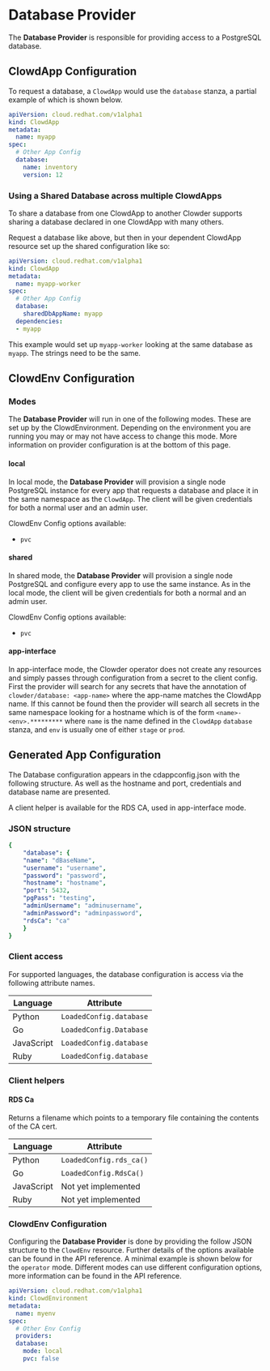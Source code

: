 # Database Provider

The **Database Provider** is responsible for providing access to a PostgreSQL
database.

## ClowdApp Configuration

To request a database, a `ClowdApp` would use the `database` stanza, a
partial example of which is shown below.

```yaml
apiVersion: cloud.redhat.com/v1alpha1
kind: ClowdApp
metadata:
  name: myapp
spec:
  # Other App Config
  database:
    name: inventory
    version: 12
```

### Using a Shared Database across multiple ClowdApps

To share a database from one ClowdApp to another Clowder supports sharing a database 
declared in one ClowdApp with many others.

Request a database like above, but then in your dependent ClowdApp resource set up
the shared configuration like so:

```yaml
apiVersion: cloud.redhat.com/v1alpha1
kind: ClowdApp
metadata:
  name: myapp-worker
spec:
  # Other App Config
  database:
    sharedDbAppName: myapp
  dependencies:
  - myapp
```

This example would set up `myapp-worker` looking at the same database as `myapp`.
The strings need to be the same.

## ClowdEnv Configuration

### Modes

The **Database Provider** will run in one of the following modes. These are set up
by the ClowdEnvironment. Depending on the environment you are running you may
or may not have access to change this mode. More information on provider
configuration is at the bottom of this page.

#### local

In local mode, the **Database Provider** will provision a single node PostgreSQL
instance for every app that requests a database and place it in the same
namespace as the `ClowdApp`. The client will be given credentials for both a
normal user and an admin user.

ClowdEnv Config options available:

- `pvc`

#### shared

In shared mode, the **Database Provider** will provision a single node PostgreSQL
and configure every app to use the same instance. As in the local mode, the client
will be given credentials for both a normal and an admin user.

ClowdEnv Config options available:
- `pvc`

#### app-interface

In app-interface mode, the Clowder operator does not create any resources and
simply passes through configuration from a secret to the client config. First
the provider will search for any secrets that have the annotation of
``clowder/database: <app-name>`` where the app-name matches the ClowdApp name.
If this cannot be found then the provider will search all secrets in the same
namespace looking for a hostname which is of the form
`<name>-<env>.*********` where `name` is the name defined in the
`ClowdApp` `database` stanza, and `env` is usually one of either
`stage` or `prod`.

## Generated App Configuration

The Database configuration appears in the cdappconfig.json with the following
structure. As well as the hostname and port, credentials and database name are
presented.

A client helper is available for the RDS CA, used in app-interface mode.

### JSON structure

```yaml
{
    "database": {
    "name": "dBaseName",
    "username": "username",
    "password": "password",
    "hostname": "hostname",
    "port": 5432,
    "pgPass": "testing",
    "adminUsername": "adminusername",
    "adminPassword": "adminpassword",
    "rdsCa": "ca"
    }
}
```

### Client access

For supported languages, the database configuration is access via the following
attribute names.

| Language    | Attribute                 |
|-------------|---------------------------|
| Python      | `LoadedConfig.database`   |
| Go          | `LoadedConfig.Database`   |
| JavaScript  | `LoadedConfig.database`   |
| Ruby        | `LoadedConfig.database`   |



### Client helpers

#### **RDS Ca**

Returns a filename which points to a temporary file containing the
contents of the CA cert.

| Language    | Attribute                  |
|-------------|----------------------------|
| Python      | `LoadedConfig.rds_ca()`    |
| Go          | `LoadedConfig.RdsCa()`     |
| JavaScript  | Not yet implemented        |
| Ruby        | Not yet implemented        |

### ClowdEnv Configuration

Configuring the **Database Provider** is done by providing the follow JSON
structure to the `ClowdEnv` resource. Further details of the options
available can be found in the API reference. A minimal example is shown below
for the `operator` mode. Different modes can use different configuration
options, more information can be found in the API reference.

```yaml
apiVersion: cloud.redhat.com/v1alpha1
kind: ClowdEnvironment
metadata:
  name: myenv
spec:
  # Other Env Config
  providers:
  database:
    mode: local
    pvc: false
```